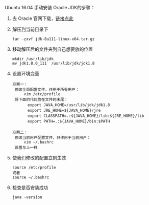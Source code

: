 Ubuntu 16.04 手动安装 Oracle JDK的步骤：

1. 去 Oracle 官网下载，[链接点此](http://www.oracle.com/technetwork/cn/java/javase/downloads/jdk8-downloads-2133151-zhs.html) 

2. 解压到当前目录下

   ```
   tar -zxvf jdk-8u111-linux-x64.tar.gz
   ```

3. 移动解压后的文件夹到自己想要放的位置

   ```
   mkdir /usr/lib/jdk
   mv jdk1.8.0_111  /usr/lib/jdk/jdk1.8
   ```

4. 设置环境变量

   ```
   方案一：
   	修改全局配置文件，作用于所有用户：
   		vim /etc/profile 
   	将下面的代码放在文件的末尾：
   　　　　export JAVA_HOME=/usr/lib/jdk/jdk1.8
   　　　　export JRE_HOME=${JAVA_HOME}/jre
   　　　　export CLASSPATH=.:${JAVA_HOME}/lib:${JRE_HOME}/lib
   　　　　export PATH=.:${JAVA_HOME}/bin:$PATH
   　　　
   方案二：
   	修改当前用户配置文件，只作用于当前用户：
   		vim ~/.bashrc 
   	设置与上一样
   ```

5. 使我们修改的配置立刻生效

   ```
   source /etc/profile 
   或者 
   source ~/.bashrc
   ```

6. 检查是否安装成功

   ```
   java -version
   ```

   